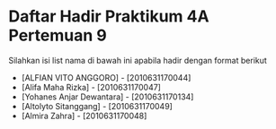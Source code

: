 # Daftar Hadir Praktikum 4A Pertemuan 9
Silahkan isi list nama di bawah ini apabila hadir dengan format berikut

- [ALFIAN VITO ANGGORO] - [2010631170044]
- [Alifa Maha Rizka] - [2010631170047]
- [Yohanes Anjar Dewantara] - [2010631170134]
- [Altolyto Sitanggang] - [2010631170049]
- [Almira Zahra] - [2010631170048]
